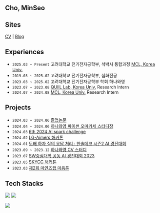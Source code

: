 ## Cho, MinSeo

<!--
**ChoChoMinSeo/ChoChoMinSeo** is a ✨ _special_ ✨ repository because its `README.md` (this file) appears on your GitHub profile.

Here are some ideas to get you started:

- 🔭 I’m currently working on ...
- 🌱 I’m currently learning ...
- 👯 I’m looking to collaborate on ...
- 🤔 I’m looking for help with ...
- 💬 Ask me about ...
- 📫 How to reach me: ...
- 😄 Pronouns: ...
- ⚡ Fun fact: ...
-->
## Sites
[CV](https://minseocho.notion.site/MinSeo-Cho-390ac38c120f4eddac35a8f640c093c4?pvs=4) | [Blog](https://velog.io/@_chominseo/posts)

## Experiences
- `2025.03 ~ Present` 고려대학교 전기전자공학부, 석박사 통합과정 [MCL, Korea Univ.](https://mcl.korea.ac.kr/)
- `2019.03 ~ 2025.02` 고려대학교 전기전자공학부, 심화전공
- `2023.03 ~ 2025.02` 고려대학교 전기전자공학부 학회 하나와영
- `2023.07 ~ 2023.08` [QUIIL Lab, Korea Univ.](https://www.kwaklab.net/) Research Intern
- `2024.07 ~ 2024.08` [MCL, Korea Univ.](https://mcl.korea.ac.kr/) Research Intern

## Projects
- `2024.03 ~ 2024.06` [졸업논문](https://github.com/ChoChoMinSeo/RGBMoME)
- `2024.04 ~ 2024.06` [하나와영 파이썬 오마카세 스터디장](https://github.com/koreaoaz/Python_Omakase)
- `2024.03` [6th 2024 AI spark challenge](https://github.com/ChoChoMinSeo/ai_spark_oaz)
- `2024.02` [LG-Aimers 해커톤](https://github.com/koreaoaz/LG-Aimers2024)
- `2024.01` [도배 하자 질의 응답 처리 : 한솔데코 시즌2 AI 경진대회](https://github.com/ChoChoMinSeo/Dacon_qa)
- `2023.09 ~ 2023.12` [하나와영 CV 스터디](https://github.com/koreaoaz/OAZ_Computer_Vision_2023)
- `2023.07` [SW중심대학 공동 AI 경진대회 2023](https://github.com/KURasengan/Satellite-Image-Building-Area-Segmentation)
- `2023.05` [SKYCC 해커톤](https://github.com/ChoChoMinSeo/mocurMob)
- `2023.03` [제2회 마인즈랩 마음톤](https://github.com/ChoChoMinSeo/ai_ex)

## Tech Stacks
<img src="https://img.shields.io/badge/Python-3776AB?style=flat&logo=Python&logoColor=white"/> <img src="https://img.shields.io/badge/PyTorch-%23EE4C2C.svg?style=flat&logo=PyTorch&logoColor=white"/> 

<img src="https://img.shields.io/badge/Flutter-02569B?style=flat&logo=Flutter&logoColor=white"/>

